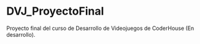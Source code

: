 # DVJ_ProyectoFinal
Proyecto final del curso de Desarrollo de Videojuegos de CoderHouse (En desarrollo).
